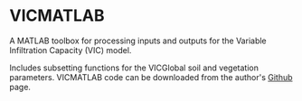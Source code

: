 # VICMATLAB

A MATLAB toolbox for processing inputs and outputs for the Variable Infiltration Capacity (VIC) model.

Includes subsetting functions for the VICGlobal soil and vegetation parameters. VICMATLAB code can be downloaded from the author's [Github][vicmatlab] page. 

[vicmatlab]:https://github.com/jschap1/VICMATLAB